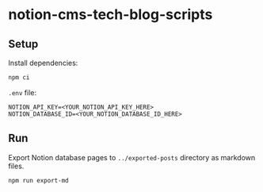 # notion-cms-tech-blog-scripts

## Setup

Install dependencies:

```sh
npm ci
```

`.env` file:

```.env
NOTION_API_KEY=<YOUR_NOTION_API_KEY_HERE>
NOTION_DATABASE_ID=<YOUR_NOTION_DATABASE_ID_HERE>
```

## Run

Export Notion database pages to `../exported-posts` directory as markdown files.

```sh
npm run export-md
```
